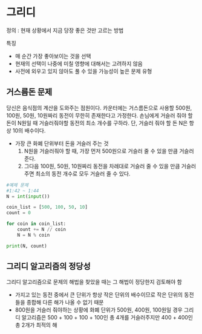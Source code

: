 # 그리디

정의 : 현재 상황에서 지금 당장 좋은 것만 고르는 방법

특징

- 매 순간 가장 좋아보이는 것을 선택
- 현재의 선택이 나중에 미칠 영향에 대해서는 고려하지 않음
- 사전에 외우고 있지 않아도 풀 수 있을 가능성이 높은 문제 유형

## 거스름돈 문제

당신은 음식점의 계산을 도와주는 점원이다. 카운터에는 거스름돈으로 사용할 500원, 100원, 50원, 10원짜리 동전이 무한히 존재한다고 가정한다. 손님에게 거슬러 줘야 할 돈이 N원일 때 거슬러줘야할 동전의 최소 개수를 구하라. 단, 거슬러 줘야 할 돈 N은 항상 10의 배수이다.

- 가장 큰 화폐 단위부터 돈을 거슬러 주는 것
    1. N원을 거슬러줘야 할 때, 가장 먼저 500원으로 거슬러 줄 수 있을 만큼 거슬러 준다.
    2. 그다음 100원, 50원, 10원짜리 동전을 차례대로 거슬러 줄 수 있을 만큼 거슬러 주면 최소의 동전 개수로 모두 거슬러 줄 수 있다.

```python
#예제 문제
#1:42 ~ 1:44
N = int(input())

coin_list = [500, 100, 50, 10]
count = 0

for coin in coin_list:
    count += N // coin
    N = N % coin

print(N, count)
```

## 그리디 알고리즘의 정당성

그리디 알고리즘으로 문제의 해법을 찾았을 때는 그 해법이 정당한지 검토해야 함

- 가지고 있는 동전 중에서 큰 단위가 항상 작은 단위의 배수이므로 작은 단위의 동전들을 종합해 다른 해가 나올 수 없기 때문
- 800원을 거슬러 줘야하는 상황에 화폐 단위가 500원, 400원, 100원일 경우 그리디 알고리즘은 500 + 100 + 100 + 100인 총 4개를 거슬러주지만 400 + 400인 총 2개가 최적의 해